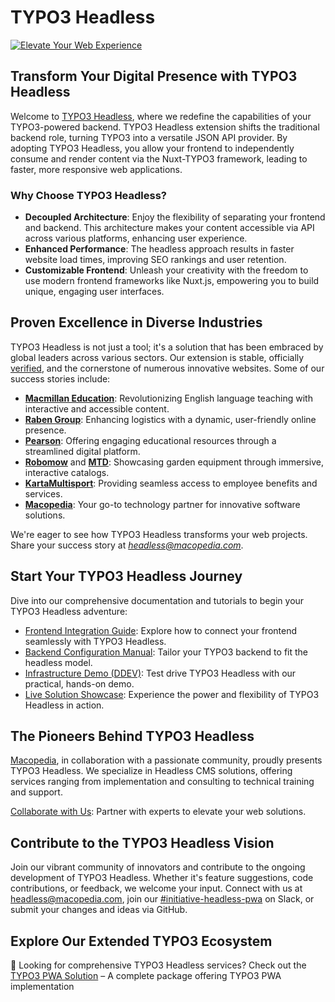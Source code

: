 # TYPO3 Headless

[![Elevate Your Web Experience](https://user-images.githubusercontent.com/110533329/195363160-da91523b-71ed-4356-a521-c46a369d1b7f.jpg)](https://macopedia.com/products/typo3-headless-and-pwa?utm_source=GitHub)

## Transform Your Digital Presence with TYPO3 Headless

Welcome to [TYPO3 Headless](https://github.com/TYPO3-Headless/headless), where we redefine the capabilities of your TYPO3-powered backend. TYPO3 Headless extension shifts the traditional backend role, turning TYPO3 into a versatile JSON API provider. By adopting TYPO3 Headless, you allow your frontend to independently consume and render content via the Nuxt-TYPO3 framework, leading to faster, more responsive web applications.

### Why Choose TYPO3 Headless?
- **Decoupled Architecture**: Enjoy the flexibility of separating your frontend and backend. This architecture makes your content accessible via API across various platforms, enhancing user experience.
- **Enhanced Performance**: The headless approach results in faster website load times, improving SEO rankings and user retention.
- **Customizable Frontend**: Unleash your creativity with the freedom to use modern frontend frameworks like Nuxt.js, empowering you to build unique, engaging user interfaces.

## Proven Excellence in Diverse Industries

TYPO3 Headless is not just a tool; it's a solution that has been embraced by global leaders across various sectors. Our extension is stable, officially [verified](https://typo3.com/typo3-cms/verified-extensions-integrations-for-typo3/extensions/headless-extension-for-typo3), and the cornerstone of numerous innovative websites. Some of our success stories include:

- **[Macmillan Education](https://www.macmillanenglish.com/)**: Revolutionizing English language teaching with interactive and accessible content.
- **[Raben Group](https://www.raben-group.com/)**: Enhancing logistics with a dynamic, user-friendly online presence.
- **[Pearson](https://www.pearson.pl/)**: Offering engaging educational resources through a streamlined digital platform.
- **[Robomow](https://robomow.com/)** and **[MTD](https://mtd-en.com/)**: Showcasing garden equipment through immersive, interactive catalogs.
- **[KartaMultisport](https://www.kartamultisport.pl/en/)**: Providing seamless access to employee benefits and services.
- **[Macopedia](https://macopedia.com/)**: Your go-to technology partner for innovative software solutions.

We're eager to see how TYPO3 Headless transforms your web projects. Share your success story at *headless@macopedia.com*.

## Start Your TYPO3 Headless Journey

Dive into our comprehensive documentation and tutorials to begin your TYPO3 Headless adventure:

- [Frontend Integration Guide](https://typo3-headless.github.io/nuxt-typo3/): Explore how to connect your frontend seamlessly with TYPO3 Headless.
- [Backend Configuration Manual](https://docs.typo3.org/p/friendsoftypo3/headless/main/en-us/Index.html): Tailor your TYPO3 backend to fit the headless model.
- [Infrastructure Demo (DDEV)](https://github.com/TYPO3-Headless/pwa-demo): Test drive TYPO3 Headless with our practical, hands-on demo.
- [Live Solution Showcase](https://demo.t3pwa.com/): Experience the power and flexibility of TYPO3 Headless in action.

## The Pioneers Behind TYPO3 Headless

[Macopedia](https://macopedia.com/?utm_source=GitHub), in collaboration with a passionate community, proudly presents TYPO3 Headless. We specialize in Headless CMS solutions, offering services ranging from implementation and consulting to technical training and support.

[Collaborate with Us](https://macopedia.com/products/t3-headless?utm_source=GitHub): Partner with experts to elevate your web solutions.

## Contribute to the TYPO3 Headless Vision

Join our vibrant community of innovators and contribute to the ongoing development of TYPO3 Headless. Whether it's feature suggestions, code contributions, or feedback, we welcome your input. Connect with us at headless@macopedia.com, join our [#initiative-headless-pwa](https://typo3.slack.com/archives/CDJK80WV6) on Slack, or submit your changes and ideas via GitHub.

## Explore Our Extended TYPO3 Ecosystem

:pushpin: Looking for comprehensive TYPO3 Headless services? Check out the [TYPO3 PWA Solution](https://t3pwa.com/?utm_source=GitHub) – A complete package offering TYPO3 PWA implementation
